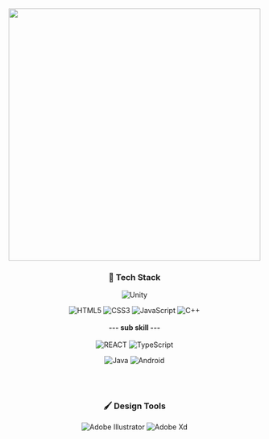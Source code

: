 


<div align="center">

<br>
<br>
<img src="https://user-images.githubusercontent.com/80036437/186694882-aa55288a-1582-4b8e-ab06-86e55e806986.png" width=500px  />

<br>

### 🎼 Tech Stack


<img alt="Unity" src ="https://img.shields.io/badge/Unity-FAFAFA.svg?&style=for-the-badge&logo=Unity&logoColor=black"/> <br>

<img alt="HTML5" src ="https://img.shields.io/badge/HTML5-E34F26.svg?&style=for-the-badge&logo=HTML5&logoColor=white"/> <img alt="CSS3" src ="https://img.shields.io/badge/CSS3-1572B6.svg?&style=for-the-badge&logo=CSS3&logoColor=white"/> <img alt="JavaScript" src ="https://img.shields.io/badge/JavaScript-F7DF1E.svg?&style=for-the-badge&logo=JavaScript&logoColor=white"/> <img alt="C++" src ="https://img.shields.io/badge/C++-00599C.svg?&style=for-the-badge&logo=C%2B%2B&logoColor=white"/> <br>
<br>
**--- sub skill ---** 
<br><br>
<img alt="REACT" src ="https://img.shields.io/badge/REACT-61DAFB.svg?&style=for-the-badge&logo=React&logoColor=white"/> <img alt="TypeScript" src ="https://img.shields.io/badge/TypeScript-3178C6.svg?&style=for-the-badge&logo=TypeScript&logoColor=white"/> <br>
  
<img alt="Java" src ="https://img.shields.io/badge/Java-007396.svg?&style=for-the-badge&logo=JAVA&logoColor=white"/> <img alt="Android" src ="https://img.shields.io/badge/Android-3DDC84.svg?&style=for-the-badge&logo=Android&logoColor=white"/> 



<br><br>

### 🖌️ Design Tools

<img alt="Adobe Illustrator" src ="https://img.shields.io/badge/Adobe Illustrator-FF9A00.svg?&style=for-the-badge&logo=Adobe Illustrator&logoColor=white"/> <img alt="Adobe Xd" src ="https://img.shields.io/badge/Adobe XD-FF61F6.svg?&style=for-the-badge&logo=Adobe XD&logoColor=white"/>



<br><br>
